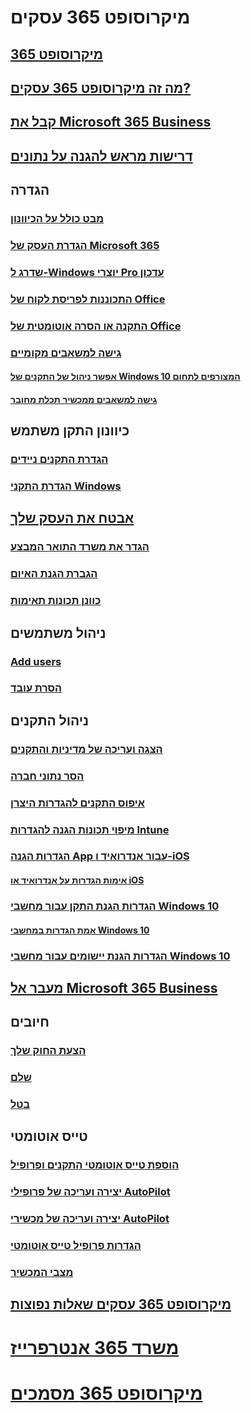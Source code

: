 # מיקרוסופט 365 עסקים
## [365 מיקרוסופט](index.md)
## [מה זה מיקרוסופט 365 עסקים?](microsoft-365-business-overview.md)
## [קבל את Microsoft 365 Business](sign-up.md)
## [דרישות מראש להגנה על נתונים](pre-requisites-for-data-protection.md)
## הגדרה
### [מבט כולל על הכיוונון](set-up-overview.md)
### [הגדרת העסק של Microsoft 365](set-up.md)
### [שדרג ל-Windows יוצרי Pro עדכון](upgrade-to-windows-pro-creators-update.md)
### [התכוננות לפריסת לקוח של Office](prepare-for-office-client-deployment.md)
### [התקנה או הסרה אוטומטית של Office](auto-install-or-uninstall-office.md)
### [גישה למשאבים מקומיים]()
#### [אפשר ניהול של התקנים של Windows 10 המצורפים לתחום](manage-windows-devices.md)
#### [גישה למשאבים ממכשיר תכלת מחובר](access-resources.md)
## כיוונון התקן משתמש
### [הגדרת התקנים ניידים](set-up-mobile-devices.md)
### [הגדרת התקני Windows](set-up-windows-devices.md)
## [אבטח את העסק שלך](security-features.md)
### [הגדר את משרד התואר המבצע](set-up-mfa.md)
### [הגברת הגנת האיום](increase-threat-protection.md)
### [כוונן תכונות תאימות](set-up-compliance.md)
## ניהול משתמשים
### [Add users](add-users-m365b.md)
### [הסרת עובד](/Office365/Admin/add-users/remove-former-employee?toc=/microsoft-365/business/toc.json&bc=/microsoft-365/business/breadcrumb/toc.json)
## ניהול התקנים
### [הצגה ועריכה של מדיניות והתקנים](view-policies-and-devices.md)
### [הסר נתוני חברה](remove-company-data.md)
### [איפוס התקנים להגדרות היצרן](reset-devices-to-factory-settings.md)
### [מיפוי תכונות הגנה להגדרות Intune](map-protection-features-to-intune-settings.md)
### [הגדרות הגנה App עבור אנדרואיד ו-iOS](app-protection-settings-for-android-and-ios.md)
#### [אימות הגדרות על אנדרואיד או iOS](validate-settings-on-android-or-ios.md)
### [הגדרות הגנת התקן עבור מחשבי Windows 10](protection-settings-for-windows-10-pcs.md)
#### [אמת הגדרות במחשבי Windows 10](validate-settings-on-windows-10-pcs.md)
### [הגדרות הגנת יישומים עבור מחשבי Windows 10](protection-settings-for-windows-10-devices.md)
## [מעבר אל Microsoft 365 Business](migrate-to-microsoft-365-business.md)
## חיובים
### [הצעת החוק שלך](/Office365/Admin/subscriptions-and-billing/view-your-bill-or-invoice?toc=/microsoft-365/business/toc.json&bc=/microsoft-365/business/breadcrumb/toc.json)
### [שלם](/Office365/Admin/subscriptions-and-billing/pay-for-your-subscription?toc=/microsoft-365/business/toc.json&bc=/microsoft-365/business/breadcrumb/toc.json)
### [בטל](/Office365/Admin/subscriptions-and-billing/cancel-your-subscription?toc=/microsoft-365/business/toc.json&bc=/microsoft-365/business/breadcrumb/toc.json)
## טייס אוטומטי
### [הוספת טייס אוטומטי התקנים ופרופיל](add-autopilot-devices-and-profile.md)
### [יצירה ועריכה של פרופילי AutoPilot](create-and-edit-autopilot-profiles.md)
### [יצירה ועריכה של מכשירי AutoPilot](create-and-edit-autopilot-devices.md)
### [הגדרות פרופיל טייס אוטומטי](autopilot-profile-settings.md)
### [מצבי המכשיר](device-states.md)
## [מיקרוסופט 365 עסקים שאלות נפוצות](support/microsoft-365-business-faqs.md)
# [משרד 365 אנטרפרייז](https://docs.microsoft.com/office365/enterprise)
# [מיקרוסופט 365 מסמכים](https://docs.microsoft.com/microsoft-365)